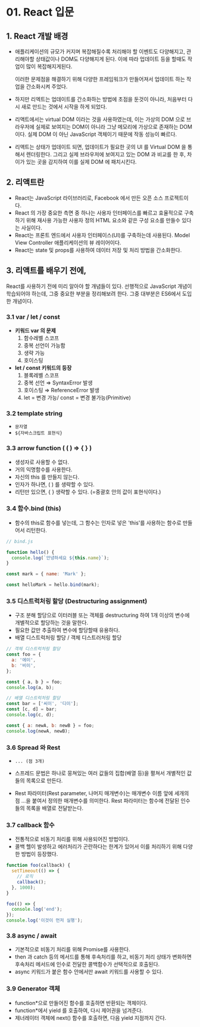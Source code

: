# 01. React 입문



## 1. React 개발 배경

- 애플리케이션의 규모가 커지며 복잡해질수록 처리해야 할 이벤트도 다양해지고, 관리해야할 상태값이나 DOM도 다양해지게 된다. 이에 따라 업데이트 등을 할때도 작업이 많이 복잡해지게된다.

  이러한 문제점을 해결하기 위해 다양한 프레임워크가 만들어져서 업데이트 하는 작업을 간소화시켜 주었다.

- 하지만 리엑트는 업데이트를 간소화하는 방법에 초점을 둔것이 아니라, 처음부터 다시 새로 만드는 것에서 시작을 하게 되었다.

- 리액트에서는 virtual DOM 이라는 것을 사용하였는데, 이는 가상의 DOM 으로 브라우저에 실제로 보여지는 DOM이 아니라 그냥 메모리에 가상으로 존재하는 DOM이다. 실제 DOM 이 아닌 JavaScript 객체이기 때문에 작동 성능이 빠르다.

- 리액트는 상태가 업데이트 되면, 업데이트가 필요한 곳의 UI 를 Virtual DOM 을 통해서 렌더링한다. 그리고 실제 브라우저에 보여지고 있는 DOM 과 비교를 한 후, 차이가 있는 곳을 감지하여 이를 실제 DOM 에 패치시킨다.



## 2.  리액트란

- React는 JavaScript 라이브러리로, Facebook 에서 만든 오픈 소스 프로젝트이다.
- React 의 가장 중요한 측면 중 하나는 사용자 인터페이스를 빠르고 효율적으로 구축하기 위해 재사용 가능한 사용자 정의 HTML 요소와 같은 구성 요소를 만들수 있다는 사실이다.
- React는 프론트 엔드에서 사용자 인터페이스(UI)를 구축하는데 사용된다. Model View Controller 애플리케이션의 뷰 레이어이다.
- React는 state 및 props를 사용하여 데이터 저장 및 처리 방법을 간소화한다.



## 3. 리액트를 배우기 전에,

React를 사용하기 전에 미리 알아야 할 개념들이 있다. 선행적으로 JavaScript 개념이 학습되어야 하는데, 그중 중요한 부분을 정리해보려 한다. 그중 대부분은 ES6에서 도입한 개념이다.

### 3.1 var / let / const

- **키워드 var 의 문제**
  1. 함수레벨 스코프
  2. 중복 선언이 가능함
  3. 생략 가능
  4. 호이스팅
- **let / const 키워드의 등장**
  1. 블록레벨 스코프
  2. 중복 선언 ⇒ SyntaxError 발생
  3. 호이스팅 ⇒ ReferenceError 발생
  4. let = 변경 가능/ const = 변경 불가능(Primitive)



### 3.2 template string

- `문자열`
- `${자바스크립트 표현식}`



### 3.3 arrow function ( ( ) ⇒ { } )

- 생성자로 사용할 수 없다.
- 거의 익명함수를 사용한다.
- 자신의 this 를 만들지 않는다.
- 인자가 하나면, ( ) 를 생략할 수 있다.
- 리턴만 있으면, { } 생략할 수 있다. (=중괄호 안의 값이 표현식이다.)



### 3.4 함수.bind (this)

- 함수의 this로 함수를 넣는데, 그 함수는 인자로 넣은 'this'를 사용하는 함수로 만들어서 리턴한다.

```jsx
// bind.js

function hello() {
  console.log(`안녕하세요 ${this.name}`);
}

const mark = { name: 'Mark' };

const helloMark = hello.bind(mark);
```



### 3.5 디스트럭처링 할당 (Destructuring assignment)

- 구조 분해 할당으로 이터러블 또는 객체를 destructuring 하여 1개 이상의 변수에 개별적으로 할당하는 것을 말한다.
- 필요한 값만 추출하여 변수에 할당할때 유용하다.
- 배열 디스트럭처링 할당 / 객체 디스트러처링 할당

```jsx
// 객체 디스트럭처링 할당
const foo = {
  a: '에이',
  b: '비이',
};

const { a, b } = foo;
console.log(a, b);

// 배열 디스트럭처링 할당
const bar = ['씨이', '디이'];
const [c, d] = bar;
console.log(c, d);

const { a: newA, b: newB } = foo;
console.log(newA, newB);
```

### 3.6 Spread 와 Rest

- `... (점 3개)`

- 스프레드 문법은 하나로 뭉쳐있는 여러 값들의 집합(배열 등)을 펼쳐서 개별적인 값들의 목록으로 만든다.

- Rest 파라미터(Rest parameter, 나머지 매개변수)는 매개변수 이름 앞에 세개의 점 …을 붙여서 정의한 매개변수를 의미한다. Rest 파라미터는 함수에 전달된 인수들의 목록을 배열로 전달받는다.

  

### 3.7 callback 함수

- 전통적으로 비동기 처리를 위해 사용되어진 방법이다.
- 콜백 헬이 발생하고 에러처리가 곤란하다는 한계가 있어서 이를 처리하기 위해 다양한 방법이 등장했다.

```jsx
function foo(callback) {
  setTimeout(() => {
    // 로직
    callback();
  }, 1000);
}

foo(() => {
  console.log('end');
});
console.log('이것이 먼저 실행');
```



### 3.8 async / await

- 기본적으로 비동기 처리를 위해 Promise를 사용한다.
- then 과 catch 등의 메서드를 통해 후속처리를 하고, 비동기 처리 상태가 변화하면 후속처리 메서드에 인수로 전달한 콜백함수가 선택적으로 호출된다.
- async 키워드가 붙은 함수 안에서만 await 키워드를 사용할 수 있다.



### 3.9 Generator 객체

- function*으로 만들어진 함수를 호출하면 반환되는 객체이다.
- function*에서 yield 를 호출하여, 다시 제어권을 넘겨준다.
- 제너레이터 객체에 next() 함수를 호출하면, 다음 yield 지점까지 간다.